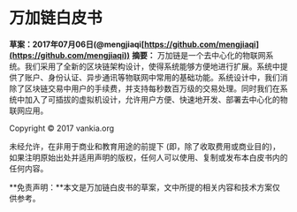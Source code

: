 # 万加链白皮书
**草案：2017年07月06日(@mengjiaqi[https://github.com/mengjiaqi](https://github.com/mengjiaqi))**
**摘要：** 万加链是一个去中心化的物联网系统。我们采用了全新的区块链架构设计，使得系统能够方便地进行扩展。系统中提供了账户、身份认证、异步通讯等物联网中常用的基础功能。系统设计中，我们消除了区块链交易中用户的手续费，并支持每秒数百万级的交易处理。同时我们在系统中加入了可插拔的虚拟机设计，允许用户方便、快速地开发、部署去中心化的物联网应用。

Copyright &copy; 2017 vankia.org

未经允许，在非用于商业和教育用途的前提下 (即，除了收取费用或商业目的)，如果注明原始出处并适用声明的版权，任何人可以使用、复制或发布本白皮书内的任何内容。

**免责声明：**本文是万加链白皮书的草案，文中所提的相关内容和技术方案仅供参考。